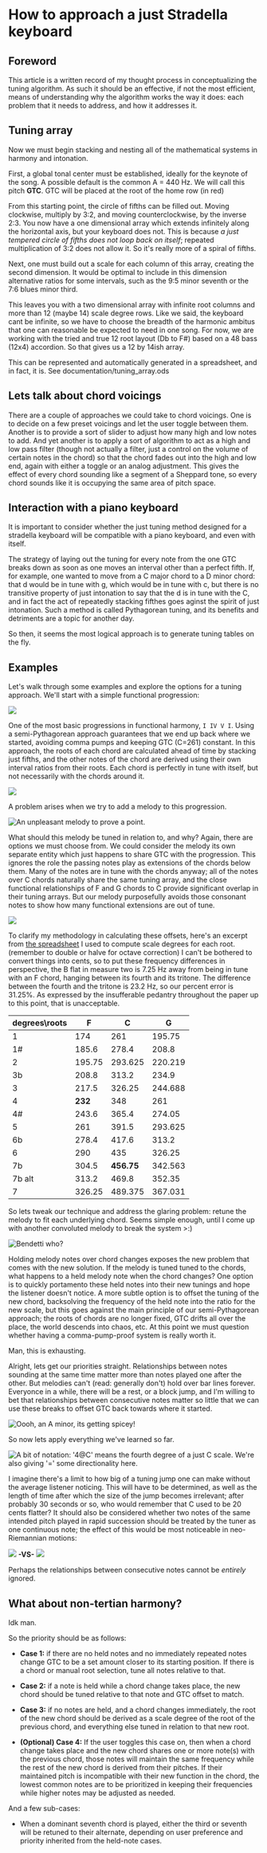 # How to approach a just Stradella keyboard

## Foreword

This article is a written record of my thought process in conceptualizing the tuning algorithm. As such it should be an effective, if not the most efficient, means of understanding why the algorithm works the way it does: each problem that it needs to address, and how it addresses it.

## Tuning array

Now we must begin stacking and nesting all of the mathematical systems in harmony and intonation. 

First, a global tonal center must be established, ideally for the keynote of the song. A possible default is the common A = 440 Hz. We will call this pitch **GTC**. GTC will be placed at the root of the home row (in red) 

From this starting point, the circle of fifths can be filled out. Moving clockwise, multiply by 3:2, and moving counterclockwise, by the inverse 2:3. You now have a one dimensional array which extends infinitely along the horizontal axis, but your keyboard does not. This is because *a just tempered circle of fifths does not loop back on itself*; repeated multiplication of 3:2 does not allow it. So it's really more of a spiral of fifths. 

Next, one must build out a scale for each column of this array, creating the second dimension. It would be optimal to include in this dimension alternative ratios for some intervals, such as the 9:5 minor seventh or the 7:6 blues minor third.  

This leaves you with a two dimensional array with infinite root columns and more than 12 (maybe 14) scale degree rows.  Like we said, the keyboard cant be infinite, so we have to choose the breadth of the harmonic ambitus that one can reasonable be expected to need in one song. For now, we are working with the tried and true 12 root layout (Db to F#) based on a 48 bass (12x4) accordion. So that gives us a 12 by 14ish array. 

This can be represented and automatically generated in a spreadsheet, and in fact, it is. See documentation/tuning_array.ods 

## Lets talk about chord voicings

There are a couple of approaches we could take to chord voicings. One is to decide on a few preset voicings and let the user toggle between them. Another is to provide a sort of slider to adjust how many high and low notes to add. And yet another is to apply a sort of algorithm to act as a high and low pass filter (though not actually a filter, just a control on the volume of certain notes in the chord) so that the chord fades out into the high and low end, again with either a toggle or an analog adjustment. This gives the effect of every chord sounding like a segment of a Sheppard tone, so every chord sounds like it is occupying the same area of pitch space.

## Interaction with a piano keyboard

It is important to consider whether the just tuning method designed for a stradella keyboard will be compatible with a piano keyboard, and even with itself. 

The strategy of laying out the tuning for every note from the one GTC breaks down as soon as one moves an interval other than a perfect fifth. If, for example, one wanted to move from a C major chord to a D minor chord: that d would be in tune with g, which would be in tune with c, but there is no transitive property of just intonation to say that the d is in tune with the C, and in fact the act of repeatedly stacking fifthes goes aginst the spirit of just intonation. Such a method is called Pythagorean tuning, and its benefits and detriments are a topic for another day.

So then, it seems the most logical approach is to generate tuning tables on the fly.

## Examples

Let's walk through some examples and explore the options for a tuning approach. We'll start with a simple functional progression:

![](progression1.png)

One of the most basic progressions in functional harmony, `I IV V I`. Using a semi-Pythagorean approach guarantees that we end up back where we started, avoiding comma pumps and keeping GTC (C=261) constant. In this approach, the roots of each chord are calculated ahead of time by stacking just fifths, and the other notes of the chord are derived using their own interval ratios from their roots. Each chord is perfectly in tune with itself, but not necessarily with the chords around it.

![](progression1_semi-pythagorean-1.png)

A problem arises when we try to add a melody to this progression.

![*An unpleasant melody to prove a point.*](progression1_melody2.png)

What should this melody be tuned in relation to, and why? Again, there are options we must choose from. We could consider the melody its own separate entity which just happens to share GTC with the progression. This ignores the role the passing notes play as extensions of the chords below them. Many of the notes are in tune with the chords anyway; all of the notes over C chords naturally share the same tuning array, and the close functional relationships of F and G chords to C provide significant overlap in their tuning arrays. But our melody purposefully avoids those consonant notes to show how many functional extensions are out of tune.

![](progression1_melody2-2.png)

To clarify my methodology in calculating these offsets, here's an excerpt from [the spreadsheet](semi-pythagorean_tuning_array.ods) I used to compute scale degrees for each root. (remember to double or halve for octave correction) I can't be bothered to convert things into cents, so to put these frequency differences in perspective, the B flat in measure two is 7.25 Hz away from being in tune with an F chord, hanging between its fourth and its tritone. The difference between the fourth and the tritone is 23.2 Hz, so our percent error is 31.25%. As expressed by the insufferable pedantry throughout the paper up to this point, that is unacceptable.

| **degrees\\roots** | F       | C       | G       |
| ------------------ | ------- | ------- | ------- |
| 1                  | 174     | 261     | 195.75  |
| 1#                 | 185.6   | 278.4   | 208.8   |
| 2                  | 195.75  | 293.625 | 220.219 |
| 3b                 | 208.8   | 313.2   | 234.9   |
| 3                  | 217.5   | 326.25  | 244.688 |
| 4                  | **232** | 348     | 261     |
| 4#                 | 243.6   | 365.4   | 274.05  |
| 5                  | 261     | 391.5   | 293.625 |
| 6b                 | 278.4   | 417.6   | 313.2   |
| 6                  | 290     | 435     | 326.25  |
| 7b                 | 304.5  |**456.75**| 342.563 |
| 7b alt             | 313.2   | 469.8   | 352.35  |
| 7                  | 326.25  | 489.375 | 367.031 |

So lets tweak our technique and address the glaring problem: retune the melody to fit each underlying chord. Seems simple enough, until I come up with another convoluted melody to break the system >:)

![*Bendetti who?*](progression1_melody3.png)

Holding melody notes over chord changes exposes the new problem that comes with the new solution. If the melody is tuned tuned to the chords, what happens to a held melody note when the chord changes? One option is to quickly portamento these held notes into their new tunings and hope the listener doesn't notice. A more subtle option is to offset the tuning of the new chord, backsolving the frequency of the held note into the ratio for the new scale, but this goes against the main principle of our semi-Pythagorean approach; the roots of chords are no longer fixed, GTC drifts all over the place, the world descends into chaos, etc. At this point we must question whether having a comma-pump-proof system is really worth it. 

Man, this is exhausting.

Alright, lets get our priorities straight. Relationships between notes sounding at the same time matter more than notes played one after the other. But melodies can't (read: generally don't) hold over bar lines forever. Everyonce in a while, there will be a rest, or a block jump, and I'm willing to bet that relationships between consecutive notes matter so little that we can use these breaks to offset GTC back towards where it started.

![*Oooh, an A minor, its getting spicey!*](progression1_melody3-2.png)

So now lets apply everything we've learned so far.

![*A bit of notation: '4@C' means the fourth degree of a just C scale. We're also giving '=' some directionality here.*](progression1_melody3-3.png)

I imagine there's a limit to how big of a tuning jump one can make without the average listener noticing. This will have to be determined, as well as the length of time after which the size of the jump becomes irrelevant; after probably 30 seconds or so, who would remember that C used to be 20 cents flatter? It should also be considered whether two notes of the same intended pitch played in rapid succession should be treated by the tuner as one continuous note; the effect of this would be most noticeable in neo-Riemannian motions:

![](progression2a.png) **-VS-** ![](progression2b.png)

Perhaps the relationships between consecutive notes cannot be *entirely* ignored.

## What about non-tertian harmony?

Idk man.

So the priority should be as follows: 

- **Case 1:** if there are no held notes and no immediately repeated notes change GTC to be a set amount closer to its starting position. If there is a chord or manual root selection, tune all notes relative to that.

- **Case 2:** if a note is held while a chord change takes place, the new chord should be tuned relative to that note and GTC offset to match.

- **Case 3:** if no notes are held, and a chord changes immediately, the root of the new chord should be derived as a scale degree of the root of the previous chord, and everything else tuned in relation to that new root.

- **(Optional) Case 4:** If the user toggles this case on, then when a chord change takes place and the new chord shares one or more note(s) with the previous chord, those notes will maintain the same frequency while the rest of the new chord is derived from their pitches. If their maintained pitch is incompatible with their new function in the chord, the lowest common notes are to be prioritized in keeping their frequencies while higher notes may be adjusted as needed. 

And a few sub-cases:

- When a dominant seventh chord is played, either the third or seventh will be retuned to their alternate, depending on user preference and priority inherited from the held-note cases.
